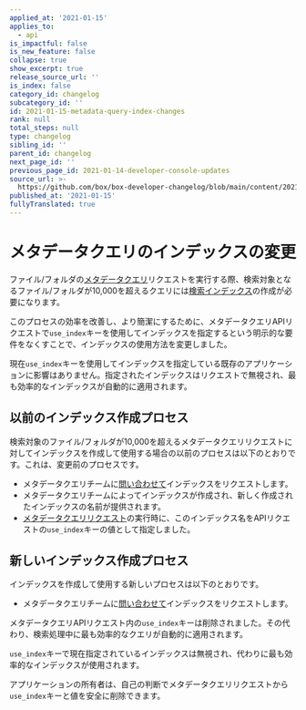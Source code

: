 ```yaml
---
applied_at: '2021-01-15'
applies_to:
  - api
is_impactful: false
is_new_feature: false
collapse: true
show_excerpt: true
release_source_url: ''
is_index: false
category_id: changelog
subcategory_id: ''
id: 2021-01-15-metadata-query-index-changes
rank: null
total_steps: null
type: changelog
sibling_id: ''
parent_id: changelog
next_page_id: ''
previous_page_id: 2021-01-14-developer-console-updates
source_url: >-
  https://github.com/box/box-developer-changelog/blob/main/content/2021/01-15-metadata-query-index-changes.md
published_at: '2021-01-15'
fullyTranslated: true
---
```

# メタデータクエリのインデックスの変更

ファイル/フォルダの[メタデータクエリ][mdq]リクエストを実行する際、検索対象となるファイル/フォルダが10,000を超えるクエリには[検索インデックス][mdq-index]の作成が必要になります。

このプロセスの効率を改善し、より簡潔にするために、メタデータクエリAPIリクエストで`use_index`キーを使用してインデックスを指定するという明示的な要件をなくすことで、インデックスの使用方法を変更しました。

<!-- more -->

現在`use_index`キーを使用してインデックスを指定している既存のアプリケーションに影響はありません。指定されたインデックスはリクエストで無視され、最も効率的なインデックスが自動的に適用されます。

## 以前のインデックス作成プロセス

検索対象のファイル/フォルダが10,000を超えるメタデータクエリリクエストに対してインデックスを作成して使用する場合の以前のプロセスは以下のとおりです。これは、変更前のプロセスです。

* メタデータクエリチームに[問い合わせて][mdq-contact]インデックスをリクエストします。
* メタデータクエリチームによってインデックスが作成され、新しく作成されたインデックスの名前が提供されます。
* [メタデータクエリリクエスト][mdq-request]の実行時に、このインデックス名をAPIリクエストの`use_index`キーの値として指定しました。

## 新しいインデックス作成プロセス

インデックスを作成して使用する新しいプロセスは以下のとおりです。

* メタデータクエリチームに[問い合わせて][mdq-contact]インデックスをリクエストします。

メタデータクエリAPIリクエスト内の`use_index`キーは削除されました。その代わり、検索処理中に最も効率的なクエリが自動的に適用されます。

`use_index`キーで現在指定されているインデックスは無視され、代わりに最も効率的なインデックスが使用されます。

アプリケーションの所有者は、自己の判断でメタデータクエリリクエストから`use_index`キーと値を安全に削除できます。

[mdq]: g://metadata/queries/

[mdq-index]: g://metadata/queries/indexes/

[mdq-contact]: g://metadata/queries/indexes/#request-an-index

[mdq-request]: g://metadata/queries/indexes/#query-with-an-index
